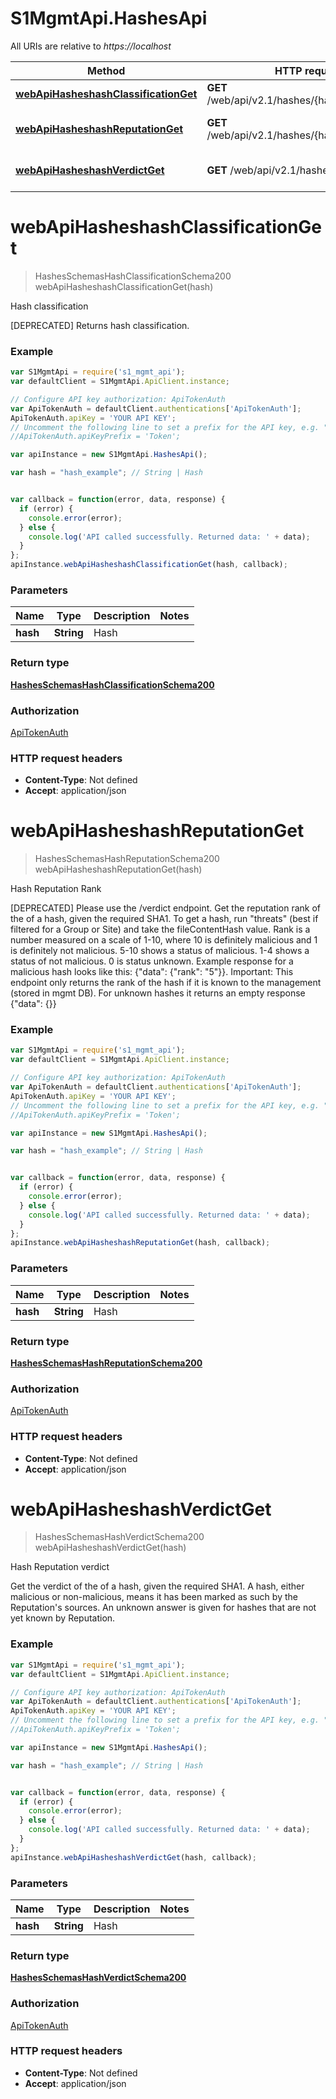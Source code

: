 # S1MgmtApi.HashesApi

All URIs are relative to *https://localhost*

Method | HTTP request | Description
------------- | ------------- | -------------
[**webApiHasheshashClassificationGet**](HashesApi.md#webApiHasheshashClassificationGet) | **GET** /web/api/v2.1/hashes/{hash}/classification | Hash classification
[**webApiHasheshashReputationGet**](HashesApi.md#webApiHasheshashReputationGet) | **GET** /web/api/v2.1/hashes/{hash}/reputation | Hash Reputation Rank
[**webApiHasheshashVerdictGet**](HashesApi.md#webApiHasheshashVerdictGet) | **GET** /web/api/v2.1/hashes/{hash}/verdict | Hash Reputation verdict


<a name="webApiHasheshashClassificationGet"></a>
# **webApiHasheshashClassificationGet**
> HashesSchemasHashClassificationSchema200 webApiHasheshashClassificationGet(hash)

Hash classification

[DEPRECATED] Returns hash classification.

### Example
```javascript
var S1MgmtApi = require('s1_mgmt_api');
var defaultClient = S1MgmtApi.ApiClient.instance;

// Configure API key authorization: ApiTokenAuth
var ApiTokenAuth = defaultClient.authentications['ApiTokenAuth'];
ApiTokenAuth.apiKey = 'YOUR API KEY';
// Uncomment the following line to set a prefix for the API key, e.g. "Token" (defaults to null)
//ApiTokenAuth.apiKeyPrefix = 'Token';

var apiInstance = new S1MgmtApi.HashesApi();

var hash = "hash_example"; // String | Hash


var callback = function(error, data, response) {
  if (error) {
    console.error(error);
  } else {
    console.log('API called successfully. Returned data: ' + data);
  }
};
apiInstance.webApiHasheshashClassificationGet(hash, callback);
```

### Parameters

Name | Type | Description  | Notes
------------- | ------------- | ------------- | -------------
 **hash** | **String**| Hash | 

### Return type

[**HashesSchemasHashClassificationSchema200**](HashesSchemasHashClassificationSchema200.md)

### Authorization

[ApiTokenAuth](../README.md#ApiTokenAuth)

### HTTP request headers

 - **Content-Type**: Not defined
 - **Accept**: application/json

<a name="webApiHasheshashReputationGet"></a>
# **webApiHasheshashReputationGet**
> HashesSchemasHashReputationSchema200 webApiHasheshashReputationGet(hash)

Hash Reputation Rank

[DEPRECATED] Please use the /verdict endpoint.  Get the reputation rank of the of a hash, given the required SHA1. To get a hash, run \"threats\" (best if filtered for a Group or Site) and take the fileContentHash value.  Rank is a number measured on a scale of 1-10, where 10 is definitely malicious and 1 is definitely not malicious. 5-10 shows a status of malicious. 1-4 shows a status of not malicious. 0 is status unknown. Example response for a malicious hash looks like this: {\"data\": {\"rank\": \"5\"}}.  Important: This endpoint only returns the rank of the hash if it is known to the management (stored in mgmt DB). For unknown hashes it returns an empty response {\"data\": {}}

### Example
```javascript
var S1MgmtApi = require('s1_mgmt_api');
var defaultClient = S1MgmtApi.ApiClient.instance;

// Configure API key authorization: ApiTokenAuth
var ApiTokenAuth = defaultClient.authentications['ApiTokenAuth'];
ApiTokenAuth.apiKey = 'YOUR API KEY';
// Uncomment the following line to set a prefix for the API key, e.g. "Token" (defaults to null)
//ApiTokenAuth.apiKeyPrefix = 'Token';

var apiInstance = new S1MgmtApi.HashesApi();

var hash = "hash_example"; // String | Hash


var callback = function(error, data, response) {
  if (error) {
    console.error(error);
  } else {
    console.log('API called successfully. Returned data: ' + data);
  }
};
apiInstance.webApiHasheshashReputationGet(hash, callback);
```

### Parameters

Name | Type | Description  | Notes
------------- | ------------- | ------------- | -------------
 **hash** | **String**| Hash | 

### Return type

[**HashesSchemasHashReputationSchema200**](HashesSchemasHashReputationSchema200.md)

### Authorization

[ApiTokenAuth](../README.md#ApiTokenAuth)

### HTTP request headers

 - **Content-Type**: Not defined
 - **Accept**: application/json

<a name="webApiHasheshashVerdictGet"></a>
# **webApiHasheshashVerdictGet**
> HashesSchemasHashVerdictSchema200 webApiHasheshashVerdictGet(hash)

Hash Reputation verdict

Get the verdict of the of a hash, given the required SHA1.  A hash, either malicious or non-malicious, means it has been marked as such by the Reputation's sources.  An unknown answer is given for hashes that are not yet known by Reputation.

### Example
```javascript
var S1MgmtApi = require('s1_mgmt_api');
var defaultClient = S1MgmtApi.ApiClient.instance;

// Configure API key authorization: ApiTokenAuth
var ApiTokenAuth = defaultClient.authentications['ApiTokenAuth'];
ApiTokenAuth.apiKey = 'YOUR API KEY';
// Uncomment the following line to set a prefix for the API key, e.g. "Token" (defaults to null)
//ApiTokenAuth.apiKeyPrefix = 'Token';

var apiInstance = new S1MgmtApi.HashesApi();

var hash = "hash_example"; // String | Hash


var callback = function(error, data, response) {
  if (error) {
    console.error(error);
  } else {
    console.log('API called successfully. Returned data: ' + data);
  }
};
apiInstance.webApiHasheshashVerdictGet(hash, callback);
```

### Parameters

Name | Type | Description  | Notes
------------- | ------------- | ------------- | -------------
 **hash** | **String**| Hash | 

### Return type

[**HashesSchemasHashVerdictSchema200**](HashesSchemasHashVerdictSchema200.md)

### Authorization

[ApiTokenAuth](../README.md#ApiTokenAuth)

### HTTP request headers

 - **Content-Type**: Not defined
 - **Accept**: application/json


